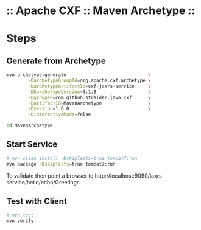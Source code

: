 :: Apache CXF :: Maven Archetype ::
===================================

# Steps

## Generate from Archetype

```bash
mvn archetype:generate                              \
        -DarchetypeGroupId=org.apache.cxf.archetype \
        -DarchetypeArtifactId=cxf-jaxrs-service     \
        -DDarchetypeVersion=3.1.8                   \
        -DgroupId=com.github.straider.java.cxf      \
        -DartifactId=MavenArchetype                 \
        -Dversion=1.0.0                             \
        -DinteractiveMode=false

cd MavenArchetype
```

## Start Service

```bash
# mvn clean install -DskipTests=true tomcat7:run
mvn package -DskipTests=true tomcat7:run
```

To validate then point a browser to http://localhost:9090/jaxrs-service/hello/echo/Greetings

## Test with Client

```bash
# mvn test
mvn verify
```

